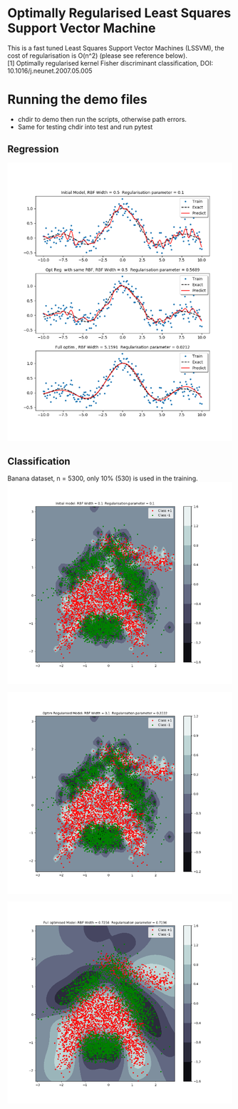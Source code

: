 # Optimally Regularised Least Squares Support Vector Machine
This is a fast tuned  Least Squares Support Vector Machines (LSSVM), the cost of regularisation is O(n^2)   (please see reference below).\
[1] Optimally regularised kernel Fisher discriminant classification, DOI: 10.1016/j.neunet.2007.05.005


# Running the demo files
* chdir to demo then run the scripts, otherwise path errors.
* Same for testing chdir into test and run pytest

## Regression 
![Screenshot](images/orlssvm.png)


## Classification 
Banana dataset, n = 5300, only 10% (530) is used in the training.
![Screenshot](images/initMod.png)

![Screenshot](images/optimReg.png)

![Screenshot](images/fullyoptm.png)